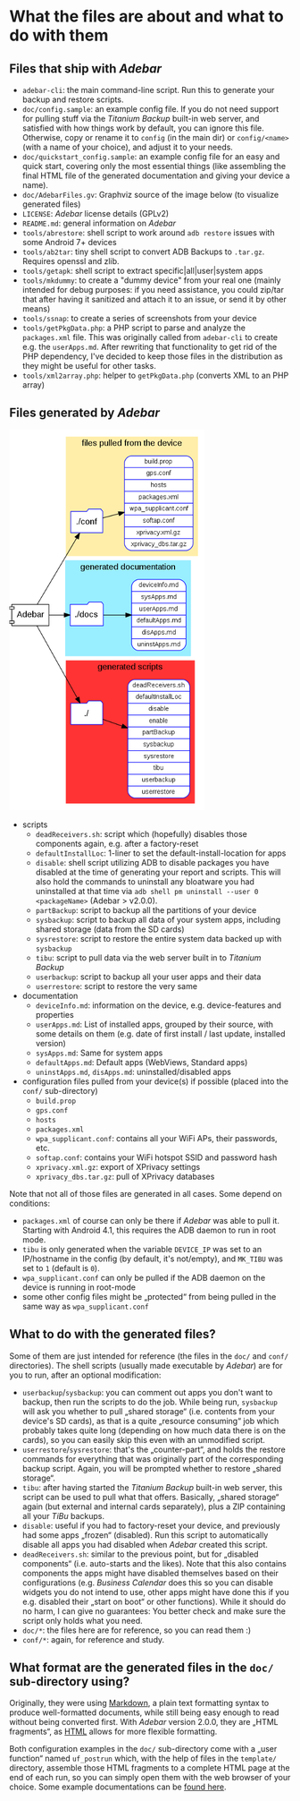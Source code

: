 # What the files are about and what to do with them

## Files that ship with *Adebar*
* `adebar-cli`: the main command-line script. Run this to generate your backup
  and restore scripts.
* `doc/config.sample`: an example config file. If you do not need support for
  pulling stuff via the *Titanium Backup* built-in web server, and satisfied with
  how things work by default, you can ignore this file. Otherwise, copy or rename
  it to `config` (in the main dir) or `config/<name>` (with a name of your choice),
  and adjust it to your needs.
* `doc/quickstart_config.sample`: an example config file for an easy and quick
  start, covering only the most essential things (like assembling the final HTML
  file of the generated documentation and giving your device a name).
* `doc/AdebarFiles.gv`: Graphviz source of the image below (to visualize
  generated files)
* `LICENSE`: *Adebar* license details (GPLv2)
* `README.md`: general information on *Adebar*
* `tools/abrestore`: shell script to work around `adb restore` issues with some Android 7+ devices
* `tools/ab2tar`: tiny shell script to convert ADB Backups to `.tar.gz`. Requires
   openssl and zlib.
* `tools/getapk`: shell script to extract specific|all|user|system apps
* `tools/mkdummy`: to create a "dummy device" from your real one (mainly intended
  for debug purposes: if you need assistance, you could zip/tar that after having
  it sanitized and attach it to an issue, or send it by other means)
* `tools/ssnap`: to create a series of screenshots from your device
* `tools/getPkgData.php`: a PHP script to parse and analyze the `packages.xml` file.
  This was originally called from `adebar-cli` to create e.g. the `userApps.md`.
  After rewriting that functionality to get rid of the PHP dependency, I've decided
  to keep those files in the distribution as they might be useful for other tasks.
* `tools/xml2array.php`: helper to `getPkgData.php` (converts XML to an PHP array)


## Files generated by *Adebar*
![Adebar-created files](AdebarFiles.png "Files created by Adebar")

* scripts
    * `deadReceivers.sh`: script which (hopefully) disables those components again,
      e.g. after a factory-reset
    * `defaultInstallLoc`: 1-liner to set the default-install-location for apps
    * `disable`: shell script utilizing ADB to disable packages you have disabled
      at the time of generating your report and scripts. This will also hold the
      commands to uninstall any bloatware you had uninstalled at that time via
      `adb shell pm uninstall --user 0 <packageName>` (Adebar > v2.0.0).
    * `partBackup`: script to backup all the partitions of your device
    * `sysbackup`: script to backup all data of your system apps, including shared
      storage (data from the SD cards)
    * `sysrestore`: script to restore the entire system data backed up with `sysbackup`
    * `tibu`: script to pull data via the web server built in to *Titanium Backup*
    * `userbackup`: script to backup all your user apps and their data
    * `userrestore`: script to restore the very same
* documentation
    * `deviceInfo.md`: information on the device, e.g. device-features and properties
    * `userApps.md`: List of installed apps, grouped by their source, with some
      details on them (e.g. date of first install / last update, installed version)
    * `sysApps.md`: Same for system apps
    * `defaultApps.md`: Default apps (WebViews, Standard apps)
    * `uninstApps.md`, `disApps.md`: uninstalled/disabled apps
* configuration files pulled from your device(s) if possible (placed into the
  `conf/` sub-directory)
    * `build.prop`
    * `gps.conf`
    * `hosts`
    * `packages.xml`
    * `wpa_supplicant.conf`: contains all your WiFi APs, their passwords, etc.
    * `softap.conf`: contains your WiFi hotspot SSID and password hash
    * `xprivacy.xml.gz`: export of XPrivacy settings
    * `xprivacy_dbs.tar.gz`: pull of XPrivacy databases

Note that not all of those files are generated in all cases. Some depend on conditions:

* `packages.xml` of course can only be there if *Adebar* was able to pull it.
  Starting with Android 4.1, this requires the ADB daemon to run in root mode.
* `tibu` is only generated when the variable `DEVICE_IP` was set to an IP/hostname
  in the config (by default, it's not/empty), and `MK_TIBU` was set to `1`
  (default is `0`).
* `wpa_supplicant.conf` can only be pulled if the ADB daemon on the device is
  running in root-mode
* some other config files might be „protected“ from being pulled in the same way
  as `wpa_supplicant.conf`


## What to do with the generated files?
Some of them are just intended for reference (the files in the `doc/` and
`conf/` directories). The shell scripts (usually made executable by *Adebar*)
are for you to run, after an optional modification:

* `userbackup`/`sysbackup`: you can comment out apps you don't want to backup,
  then run the scripts to do the job. While being run, `sysbackup` will ask you
  whether to pull „shared storage“ (i.e. contents from your device's SD cards),
  as that is a quite „resource consuming“ job which probably takes quite long
  (depending on how much data there is on the cards), so you can easily skip this
  even with an unmodified script.
* `userrestore`/`sysrestore`: that's the „counter-part“, and holds the restore
  commands for everything that was originally part of the corresponding backup
  script. Again, you will be prompted whether to restore „shared storage“.
* `tibu`: after having started the *Titanium Backup* built-in web server, this
  script can be used to pull what that offers. Basically, „shared storage“ again
  (but external and internal cards separately), plus a ZIP containing all your
  *TiBu* backups.
* `disable`: useful if you had to factory-reset your device, and previously had
  some apps „frozen“ (disabled). Run this script to automatically disable all
  apps you had disabled when *Adebar* created this script.
* `deadReceivers.sh`: similar to the previous point, but for „disabled components“
  (i.e. auto-starts and the likes). Note that this also contains components the
  apps might have disabled themselves based on their configurations (e.g. *Business
  Calendar* does this so you can disable widgets you do not intend to use,
  other apps might have done this if you e.g. disabled their „start on boot“ or
  other functions). While it should do no harm, I can give no guarantees: You
  better check and make sure the script only holds what you need.
* `doc/*`: the files here are for reference, so you can read them :)
* `conf/*`: again, for reference and study.


## What format are the generated files in the `doc/` sub-directory using?
Originally, they were using [Markdown], a plain text formatting syntax to
produce well-formatted documents, while still being easy enough to read without
being converted first. With *Adebar* version 2.0.0, they are „HTML fragments“,
as [HTML] allows for more flexible formatting.

Both configuration examples in the `doc/` sub-directory come with a „user function“
named `uf_postrun` which, with the help of files in the `template/` directory,
assemble those HTML fragments to a complete HTML page at the end of each run, so
you can simply open them with the web browser of your choice. Some example
documentations can be [found here](https://pages.codeberg.org/izzy/adebar/).

[HTML]: https://en.wikipedia.org/wiki/HTML "Wikipedia: HTML"
[Markdown]: http://en.wikipedia.org/wiki/Markdown "Wikipedia: Markdown"
